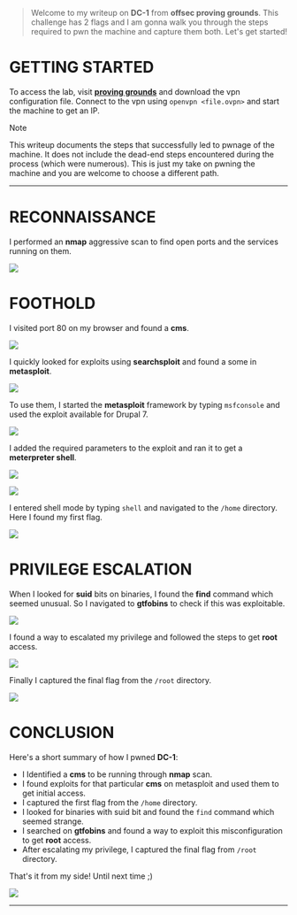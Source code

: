 > Welcome to my writeup on **DC-1** from **offsec proving grounds**. This challenge has 2 flags and I am gonna walk you through the steps required to pwn the machine and capture them both. Let's get started!

# GETTING STARTED

To access the lab, visit **[proving grounds](https://portal.offsec.com/labs/play)** and download the vpn configuration file. Connect to the vpn using `openvpn <file.ovpn>` and start the machine to get an IP.

> [!NOTE] 
> This writeup documents the steps that successfully led to pwnage of the machine. It does not include the dead-end steps encountered during the process (which were numerous). This is just my take on pwning the machine and you are welcome to choose a different path.

---
# RECONNAISSANCE

I performed an **nmap** aggressive scan to find open ports and the services running on them.

![](IMAGES/1.png)

# FOOTHOLD

I visited port 80 on my browser and found a **cms**.

![](IMAGES/2.png)

I quickly looked for exploits using **searchsploit** and found a some in **metasploit**.

![](IMAGES/3.png)

To use them, I started the **metasploit** framework by typing `msfconsole` and used the exploit available for Drupal 7.

![](IMAGES/4.png)

I added the required parameters to the exploit and ran it to get a **meterpreter shell**.

![](IMAGES/5.png)

![](IMAGES/6.png)

I entered shell mode by typing `shell` and navigated to the `/home` directory. Here I found my first flag.

![](IMAGES/7.png)

# PRIVILEGE ESCALATION

When I looked for **suid** bits on binaries, I found the **find** command which seemed unusual. So I navigated to **gtfobins** to check if this was exploitable.

![](IMAGES/8.png)

I found a way to escalated my privilege and followed the steps to get **root** access.

![](IMAGES/9.png)

Finally I captured the final flag from the `/root` directory.

![](IMAGES/10.png)

# CONCLUSION

Here's a short summary of how I pwned **DC-1**:
- I Identified a **cms** to be running through **nmap** scan.
- I found exploits for that particular **cms** on metasploit and used them to get initial access.
- I captured the first flag from the `/home` directory.
- I looked for binaries with suid bit and found the `find` command which seemed strange.
- I searched on **gtfobins** and found a way to exploit this misconfiguration to get **root** access.
- After escalating my privilege, I captured the final flag from `/root` directory.

That's it from my side! Until next time ;)

![](IMAGES/x.png)

---